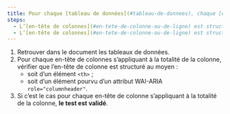 ```yaml
---
title: Pour chaque [tableau de données](#tableau-de-donnees), chaque [en-tête de colonne](#en-tete-de-colonne-ou-de-ligne) s’appliquant à la totalité de la colonne vérifie-t-il une de ces conditions ?
steps:
  - L’[en-tête de colonnes](#en-tete-de-colonne-ou-de-ligne) est structuré au moyen d’une balise `<th>`.
  - L’[en-tête de colonnes](#en-tete-de-colonne-ou-de-ligne) est structuré au moyen d’une balise pourvue d’un attribut WAI-ARIA `role="columnheader"`.
---
```


1. Retrouver dans le document les tableaux de données.
2. Pour chaque en-tête de colonnes s’appliquant à la totalité de la colonne, vérifier que l’en-tête de colonne est structuré au moyen :
   - soit d’un élément `<th>` ;
   - soit d’un élément pourvu d’un attribut WAI-ARIA `role="columnheader"`.
3. Si c’est le cas pour chaque en-tête de colonne s’appliquant à la totalité de la colonne, **le test est validé**.
